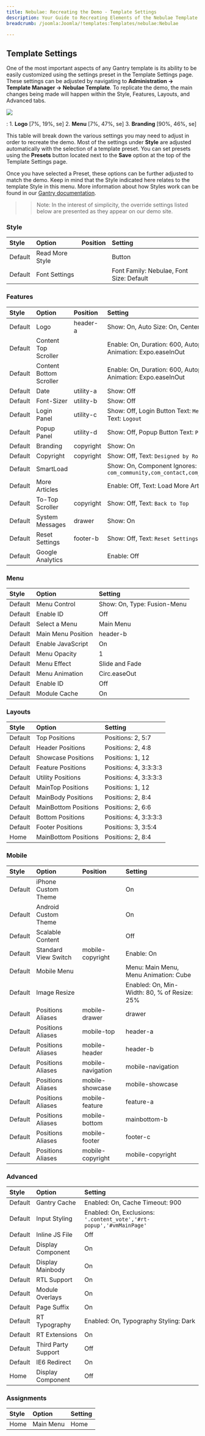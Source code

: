 ```yaml
---
title: Nebulae: Recreating the Demo - Template Settings
description: Your Guide to Recreating Elements of the Nebulae Template for Joomla
breadcrumb: /joomla:Joomla/!templates:Templates/nebulae:Nebulae

---
```


Template Settings
-----
One of the most important aspects of any Gantry template is its ability to be easily customized using the settings preset in the Template Settings page. These settings can be adjusted by navigating to **Administration -> Template Manager -> Nebulae Template**. To replicate the demo, the main changes being made will happen within the Style, Features, Layouts, and Advanced tabs. 

![][Nebulae2]

:   1. **Logo** [7%, 19%, se]
    2. **Menu** [7%, 47%, se]
    3. **Branding** [90%, 46%, se]

This table will break down the various settings you may need to adjust in order to recreate the demo. Most of the settings under **Style** are adjusted automatically with the selection of a template preset. You can set presets using the **Presets** button located next to the **Save** option at the top of the Template Settings page.

Once you have selected a Preset, these options can be further adjusted to match the demo. Keep in mind that the Style indicated here relates to the template Style in this menu. More information about how Styles work can be found in our [Gantry documentation][Style].

>> Note: In the interest of simplicity, the override settings listed below are presented as they appear on our demo site.

### Style

| Style   | Option          | Position | Setting                                 |  
| :------ | :-------------- | :------- | :-------------------------------------- |  
| Default | Read More Style |          | Button                                  |  
| Default | Font Settings   |          | Font Family: Nebulae, Font Size: Default |   

### Features

| Style   | Option                  | Position  | Setting                                                                                 |  
| :------ | :---------------------- | :-------- | :-------------------------------------------------------------------------------------- |  
| Default | Logo                    | header-a  | Show: On, Auto Size: On, Centered: On                                                   |  
| Default | Content Top Scroller    |           | Enable: On, Duration: 600, Autoplay: Off, Delay: 5000, Animation: Expo.easeInOut        |  
| Default | Content Bottom Scroller |           | Enable: On, Duration: 600, Autoplay: Off, Delay: 5000, Animation: Expo.easeInOut        |  
| Default | Date                    | utility-a | Show: Off                                                                               |  
| Default | Font-Sizer              | utility-b | Show: Off                                                                               |  
| Default | Login Panel             | utility-c | Show: Off, Login Button Text: `Member Login`, Logout Button Text: `Logout`              |  
| Default | Popup Panel             | utility-d | Show: Off, Popup Button Text: `Popup Module`                                            |  
| Default | Branding                | copyright | Show: On                                                                                |  
| Default | Copyright               | copyright | Show: Off, Text: `Designed by RocketTheme`                                              |  
| Default | SmartLoad               |           | Show: On, Component Ignores: `com_community,com_contact,com_k2,com_tienda,com_weblinks` |  
| Default | More Articles           |           | Enable: Off, Text: Load More Articles, Hide Pagination: On                              |  
| Default | To-Top Scroller         | copyright | Show: Off, Text: `Back to Top`                                                          |  
| Default | System Messages         | drawer    | Show: On                                                                                |  
| Default | Reset Settings          | footer-b  | Show: Off, Text: `Reset Settings`                                                       |  
| Default | Google Analytics        |           | Enable: Off                                                                             |  

### Menu

| Style   | Option             | Setting                     |  
| :------ | :----------------- | :-------------------------- |  
| Default | Menu Control       | Show: On, Type: Fusion-Menu |  
| Default | Enable ID          | Off                         |  
| Default | Select a Menu      | Main Menu                   |  
| Default | Main Menu Position | header-b                    |  
| Default | Enable JavaScript  | On                          |  
| Default | Menu Opacity       | 1                           |  
| Default | Menu Effect        | Slide and Fade              |  
| Default | Menu Animation     | Circ.easeOut                |  
| Default | Enable ID          | Off                         |  
| Default | Module Cache       | On                          |  

### Layouts

| Style   | Option               | Setting               |  
| :------ | :------------------- | :-------------------- |  
| Default | Top Positions        | Positions: 2, 5:7     |  
| Default | Header Positions     | Positions: 2, 4:8     |  
| Default | Showcase Positions   | Positions: 1, 12      |  
| Default | Feature Positions    | Positions: 4, 3:3:3:3 |  
| Default | Utility Positions    | Positions: 4, 3:3:3:3 |  
| Default | MainTop Positions    | Positions: 1, 12      |  
| Default | MainBody Positions   | Positions: 2, 8:4     |  
| Default | MainBottom Positions | Positions: 2, 6:6     |  
| Default | Bottom Positions     | Positions: 4, 3:3:3:3 |  
| Default | Footer Positions     | Positions: 3, 3:5:4   |  
| Home    | MainBottom Positions | Positions: 2, 8:4     |  

### Mobile

| Style   | Option               | Position          | Setting                                      |  
| :------ | :------------------- | :---------------- | :------------------------------------------- |  
| Default | iPhone Custom Theme  |                   | On                                           |  
| Default | Android Custom Theme |                   | On                                           |  
| Default | Scalable Content     |                   | Off                                          |  
| Default | Standard View Switch | mobile-copyright  | Enable: On                                   |  
| Default | Mobile Menu          |                   | Menu: Main Menu, Menu Animation: Cube        |  
| Default | Image Resize         |                   | Enabled: On, Min-Width: 80, % of Resize: 25% |  
| Default | Positions Aliases    | mobile-drawer     | drawer                                       |  
| Default | Positions Aliases    | mobile-top        | header-a                                     |  
| Default | Positions Aliases    | mobile-header     | header-b                                     |  
| Default | Positions Aliases    | mobile-navigation | mobile-navigation                            |  
| Default | Positions Aliases    | mobile-showcase   | mobile-showcase                              |  
| Default | Positions Aliases    | mobile-feature    | feature-a                                    |  
| Default | Positions Aliases    | mobile-bottom     | mainbottom-b                                 |  
| Default | Positions Aliases    | mobile-footer     | footer-c                                     |  
| Default | Positions Aliases    | mobile-copyright  | mobile-copyright                             |  

### Advanced

| Style   | Option              | Setting                                                              |  
| :------ | :------------------ | :------------------------------------------------------------------- |  
| Default | Gantry Cache        | Enabled: On, Cache Timeout: 900                                      |  
| Default | Input Styling       | Enabled: On, Exclusions: `'.content_vote','#rt-popup','#vmMainPage'` |  
| Default | Inline JS File      | Off                                                                  |  
| Default | Display Component   | On                                                                   |  
| Default | Display Mainbody    | On                                                                   |  
| Default | RTL Support         | On                                                                   |  
| Default | Module Overlays     | On                                                                   |  
| Default | Page Suffix         | On                                                                   |  
| Default | RT Typography       | Enabled: On, Typography Styling: Dark                                |  
| Default | RT Extensions       | On                                                                   |  
| Default | Third Party Support | Off                                                                  |  
| Default | IE6 Redirect        | On                                                                   |  
| Home    | Display Component   | Off                                                                  |  

### Assignments

| Style | Option    | Setting |  
| :---- | :-------- | :------ |  
| Home  | Main Menu | Home    |  

[demo25]: assets/nebulae.jpg
[menu]: ../../start/menu.md
[Style]: http://docs.gantry.org/gantry4/configure
[Nebulae2]: assets/nebulae2.jpeg
